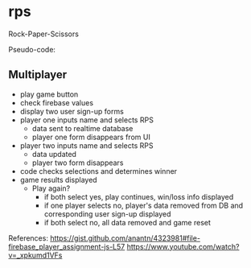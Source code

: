 # rps
Rock-Paper-Scissors


Pseudo-code:

## Multiplayer
 * play game button
 * check firebase values
 * display two user sign-up forms
 * player one inputs name and selects RPS
    * data sent to realtime database
    * player one form disappears from UI
 * player two inputs name and selects RPS
    * data updated
    * player two form disappears
 * code checks selections and determines winner
 * game results displayed
    * Play again?
        * if both select yes, play continues, win/loss info displayed
        * if one player selects no, player's data removed from DB and corresponding user sign-up displayed
        * if both select no, all data removed and game reset




References:
https://gist.github.com/anantn/4323981#file-firebase_player_assignment-js-L57
https://www.youtube.com/watch?v=_xpkumd1VFs
